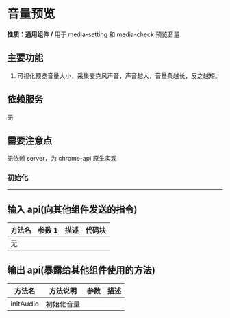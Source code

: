 # 音量预览

**性质：通用组件 /**
用于 media-setting 和 media-check 预览音量

## 主要功能

1. 可视化预览音量大小，采集麦克风声音，声音越大，音量条越长，反之越短。

## 依赖服务

无

## 需要注意点

无依赖 server，为 chrome-api 原生实现

### 初始化

---

## 输入 api(向其他组件发送的指令)

| 方法名 | 参数 1 | 描述 | 代码块 |
| ------ | ------ | ---- | ------ |
| 无     |        |      |        |

## 输出 api(暴露给其他组件使用的方法)

| 方法名    | 方法说明   | 参数 | 描述 |
| --------- | ---------- | ---- | ---- |
| initAudio | 初始化音量 |      |      |
